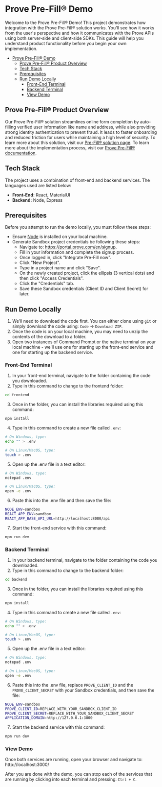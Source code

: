 # Prove Pre-Fill® Demo

Welcome to the Prove Pre-Fill® Demo! This project demonstrates how integration with the Prove Pre-Fill® solution works. You'll see how it works from the user's perspective and how it communicates with the Prove APIs using both server-side and client-side SDKs. This guide will help you understand product functionality before you begin your own implementation.

- [Prove Pre-Fill® Demo](#prove-pre-fill-demo)
  - [Prove Pre-Fill® Product Overview](#prove-pre-fill-product-overview)
  - [Tech Stack](#tech-stack)
  - [Prerequisites](#prerequisites)
  - [Run Demo Locally](#run-demo-locally)
    - [Front-End Terminal](#front-end-terminal)
    - [Backend Terminal](#backend-terminal)
    - [View Demo](#view-demo)

## Prove Pre-Fill® Product Overview

Our Prove Pre-Fill® solution streamlines online form completion by auto-filling verified user information like name and address, while also providing strong identity authentication to prevent fraud. It leads to faster onboarding and reduced friction for users while maintaining a high level of security. To learn more about this solution, visit our [Pre-Fill® solution page](https://www.prove.com/solutions/pre-fill). To learn more about the implementation process, visit our [Prove Pre-Fill® documentation](https://developer.prove.com/docs/prove-pre-fill-flow).

## Tech Stack

The project uses a combination of front-end and backend services. The languages used are listed below:
- **Front-End:** React, MaterialUI
- **Backend:** Node, Express

## Prerequisites

Before you attempt to run the demo locally, you must follow these steps:

- Ensure [Node](https://nodejs.org/en/download/package-manager) is installed on your local machine.
- Generate Sandbox project credentials be following these steps:
  - Navigate to: https://portal.prove.com/en/signup.
  - Fill in your information and complete the signup process.
  - Once logged in, click "Integrate Pre-Fill now".
  - Click "New Project".
  - Type in a project name  and click "Save".
  - On the newly created project, click the ellipsis (3 vertical dots) and then click "Access Credentials".
  - Click the "Credentials" tab.
  - Save these Sandbox credentials (Client ID and Client Secret) for later.

## Run Demo Locally

1. We'll need to download the code first. You can either clone using `git` or simply download the code using: `Code` -> `Download ZIP`.
1. Once the code is on your local machine, you may need to unzip the contents of the download to a folder.
1. Open two instances of Command Prompt or the native terminal on your local machine - we'll use one for starting up the front-end service and one for starting up the backend service.

### Front-End Terminal

1. In your front-end terminal, navigate to the folder containing the code you downloaded.
2. Type in this command to change to the frontend folder:
```bash
cd frontend
```
3. Once in the folder, you can install the libraries required using this command:
```bash
npm install
```
4. Type in this command to create a new file called `.env`:
```bash
# On Windows, type:
echo "" > .env

# On Linux/MacOS, type:
touch > .env
```
5. Open up the .env file in a text editor:
```bash
# On Windows, type:
notepad .env

# On Linux/MacOS, type:
open -e .env
```
6. Paste this into the .env file and then save the file:
```bash
NODE_ENV=sandbox
REACT_APP_ENV=sandbox
REACT_APP_BASE_API_URL=http://localhost:8080/api
```
7.  Start the front-end service with this command:
```bash
npm run dev
```

### Backend Terminal

1. In your backend terminal, navigate to the folder containing the code you downloaded.
2. Type in this command to change to the backend folder:
```bash
cd backend
```
3. Once in the folder, you can install the libraries required using this command:
```bash
npm install
```
4. Type in this command to create a new file called `.env`:
```bash
# On Windows, type:
echo "" > .env

# On Linux/MacOS, type:
touch > .env
```
5. Open up the .env file in a text editor:
```bash
# On Windows, type:
notepad .env

# On Linux/MacOS, type:
open -e .env
```
6. Paste this into the .env file, replace `PROVE_CLIENT_ID` and the `PROVE_CLIENT_SECRET` with your Sandbox credentials, and then save the file:
```bash
NODE_ENV=sandbox
PROVE_CLIENT_ID=REPLACE_WITH_YOUR_SANDBOX_CLIENT_ID
PROVE_CLIENT_SECRET=REPLACE_WITH_YOUR_SANDBOX_CLIENT_SECRET
APPLICATION_DOMAIN=http://127.0.0.1:3000
```
7.  Start the backend service with this command:
```bash
npm run dev
```

### View Demo

Once both services are running, open your browser and navigate to: http://localhost:3000/

After you are done with the demo, you can stop each of the services that are running by clicking into each terminal and pressing: `Ctrl + C`.